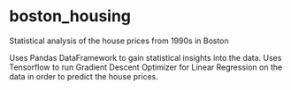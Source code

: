 # boston_housing
Statistical analysis of the house prices from 1990s in Boston 

Uses Pandas DataFramework to gain statistical insights into the data. Uses Tensorflow to run Gradient Descent Optimizer for Linear Regression on the data in order to predict the house prices.
